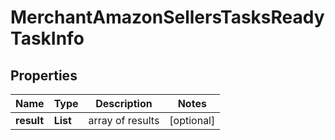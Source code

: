 # MerchantAmazonSellersTasksReadyTaskInfo


## Properties

| Name | Type | Description | Notes |
|------------ | ------------- | ------------- | -------------|
**result** | **List<MerchantAmazonSellersTasksReadyResultInfo>** | array of results |[optional]|